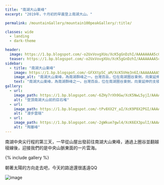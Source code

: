 ```yaml
---
title: "南湖大山東峰"
excerpt: "2019年，十月初的早晨登上南湖大山。"

permalink: /mountainGallery/mountain100peakGallery/:title/

classes: wide
  - landing
  - dark-theme

header:
  image: https://1.bp.blogspot.com/-o2UxVovgXUo/XcK5gGnDzhI/AAAAAAAA5c0/y7DUPxt0qwQMgSGes2j3jwgJQFcXF0VdgCLcBGAsYHQ/s1600/_MG_2752.JPG
  teaser: https://1.bp.blogspot.com/-o2UxVovgXUo/XcK5gGnDzhI/AAAAAAAA5c0/y7DUPxt0qwQMgSGes2j3jwgJQFcXF0VdgCLcBGAsYHQ/s1600/_MG_2752.JPG
sidebar:
  - title: "南湖大山東峰"
    image: https://1.bp.blogspot.com/-GFXXtp5C_aM/XcK5VHe3n6I/AAAAAAAA5co/wMZJP4ss8dUYR1XV-n9WQe9HmOKNw5nlACLcBGAsYHQ/s1600/_MG_2743.JPG
    image_alt: "南湖大山東峰，為南湖群峰之一。台灣百岳，位在南湖圈谷東側，向東延伸的支稜可以通往馬比杉山。"
    text: "南湖大山東峰，為南湖群峰之一。台灣百岳，位在南湖圈谷東側，向東延伸的支稜可以通往馬比杉山。"
gallery:
  - url: 
    image_path: https://1.bp.blogspot.com/-6ZHy7rXh9Gw/XcK5NwL5yjI/AAAAAAAA5cY/VC39_mnu7b4bM3U0L4D6uTmFR9S80MlsACLcBGAsYHQ/s1600/_MG_2739.JPG
    alt: "登頂南湖大山前的巨石堆"
  - url: 
    image_path: https://1.bp.blogspot.com/-tPv8XX2Y_aI/XcK9P8X2PGI/AAAAAAAA5h4/_CdK44jB4VwE4zVVQ7_LoGGhWnbELzPxgCLcBGAsYHQ/s1600/_MG_2925.JPG
    alt: "漫步雲端"
  - url: 
    image_path: https://1.bp.blogspot.com/-2gWkue7gwl4/XcK6EX3pulI/AAAAAAAA5d0/f3GAs5N8P0cU6Q1Paed2Dzv12B70HluPwCLcBGAsYHQ/s1600/_MG_2797.JPG
    alt: "陶塞峰"
---
```


南湖中央尖行程的第三天，一早從山屋出發前往南湖大山東峰，通過上圈谷並翻越稜線後，迎接我們的是中央山脈東面的一片雲海。


{% include gallery %}

朝著太陽的方向走去吧，今天的路途還很遙遠QQ


![image](https://1.bp.blogspot.com/-gjNKz-XERoU/XcK5LIuhtBI/AAAAAAAA5c8/g1qXpnJFl38ONRHQwYSV1hfWjPC5WvRgQCEwYBhgL/s1600/_MG_2741.JPG)


